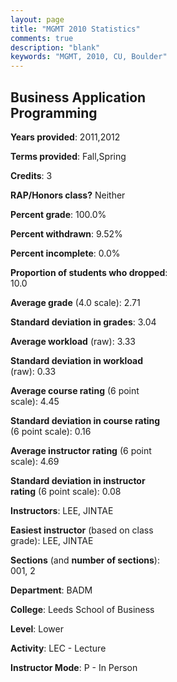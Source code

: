```yaml
---
layout: page
title: "MGMT 2010 Statistics"
comments: true
description: "blank"
keywords: "MGMT, 2010, CU, Boulder"
--- 
```

<head>
<script src="https://ajax.googleapis.com/ajax/libs/jquery/2.1.3/jquery.min.js"></script>
<script src="https://dl.dropboxusercontent.com/s/pc42nxpaw1ea4o9/highcharts.js?dl=0"></script>
<!-- <script src="../assets/js/highcharts.js"></script> -->
<style type="text/css">@font-face {
	font-family: "Bebas Neue";
	src: url(https://www.filehosting.org/file/details/544349/BebasNeue%20Regular.otf) format("opentype");
	}
	h1.Bebas { 
		font-family: "Bebas Neue", Verdana, Tahoma;
	}
</style>
</head>
<body>
	<div id="container" style="float: right; width: 45%; height: 88%; margin-left: 2.5%; margin-right: 2.5%;"></div>
	<script language="JavaScript">
		$(document).ready(function() {
		var chart = {type: 'column'};
		var title = {text: 'Grade Distribution'};
		var xAxis = {categories: ['A','B','C','D','F'],crosshair: true};
		var yAxis = {min: 0,title: {text: 'Percentage'}};
		var tooltip = {headerFormat: '<center><b><span style="font-size:20px">{point.key}</span></b></center>',
		               pointFormat: '<td style="padding:0"><b>{point.y:.1f}%</b></td>',
		               footerFormat: '</table>',shared: true,useHTML: true};
		var plotOptions = {column: {pointPadding: 0.0,borderWidth: 0}};  
		var credits = {enabled: false};var series= [{name: 'Percent',data: [26.98,44.44,12.7,7.94,7.94,]}];
		var json = {};
		json.chart = chart;
		json.title = title;
		json.tooltip = tooltip;
		json.xAxis = xAxis;
		json.yAxis = yAxis;  
		json.series = series;
		json.plotOptions = plotOptions;  
		json.credits = credits;
		$('#container').highcharts(json);
	});
	</script>
</body>
			   
## Business Application Programming

**Years provided**: 2011,2012

**Terms provided**: Fall,Spring

**Credits**: 3

**RAP/Honors class?** Neither

**Percent grade**: 100.0%

**Percent withdrawn**: 9.52%

**Percent incomplete**: 0.0%

**Proportion of students who dropped**: 10.0

**Average grade** (4.0 scale): 2.71

**Standard deviation in grades**: 3.04

**Average workload** (raw): 3.33

**Standard deviation in workload** (raw): 0.33

**Average course rating** (6 point scale): 4.45

**Standard deviation in course rating** (6 point scale): 0.16

**Average instructor rating** (6 point scale): 4.69

**Standard deviation in instructor rating** (6 point scale): 0.08

**Instructors**: LEE, JINTAE

**Easiest instructor** (based on class grade): LEE, JINTAE

**Sections** (and **number of sections**): 001, 2

**Department**: BADM

**College**: Leeds School of Business

**Level**: Lower

**Activity**: LEC - Lecture

**Instructor Mode**: P  - In Person